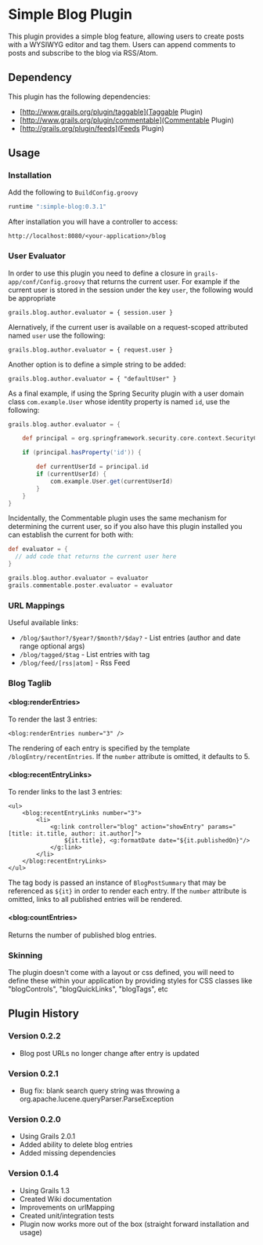 # Simple Blog Plugin

This plugin provides a simple blog feature, allowing users to create posts
with a WYSIWYG editor and tag them. Users can append comments to posts and subscribe to the blog via RSS/Atom.

## Dependency

This plugin has the following dependencies:

* [http://www.grails.org/plugin/taggable](Taggable Plugin)
* [http://www.grails.org/plugin/commentable](Commentable Plugin)
* [http://grails.org/plugin/feeds](Feeds Plugin)

## Usage

### Installation

Add the following to `BuildConfig.groovy`

````groovy
runtime ":simple-blog:0.3.1"
````

After installation you will have a controller to access:

    http://localhost:8080/<your-application>/blog

### User Evaluator

In order to use this plugin you need to define a closure in `grails-app/conf/Config.groovy` that returns the current user. For example if the current user is stored in the session under the key `user`, the following would be appropriate

    grails.blog.author.evaluator = { session.user }

Alernatively, if the current user is available on a request-scoped attributed named `user` use the following:

    grails.blog.author.evaluator = { request.user }

Another option is to define a simple string to be added:

    grails.blog.author.evaluator = { "defaultUser" }

As a final example, if using the Spring Security plugin with a user domain class `com.example.User` whose identity property is named `id`, use the following:

````groovy
grails.blog.author.evaluator = {

    def principal = org.springframework.security.core.context.SecurityContextHolder.context.authentication.principal

    if (principal.hasProperty('id')) {

        def currentUserId = principal.id
        if (currentUserId) {
            com.example.User.get(currentUserId)
        }
    }
}
````

Incidentally, the Commentable plugin uses the same mechanism for determining the current user, so if you also have this plugin installed you can establish the current for both with:

````groovy
def evaluator = {
  // add code that returns the current user here
}

grails.blog.author.evaluator = evaluator
grails.commentable.poster.evaluator = evaluator
````


### URL Mappings

Useful available links:

* `/blog/$author?/$year?/$month?/$day?` - List entries (author and date range optional args)
* `/blog/tagged/$tag` - List entries with tag
* `/blog/feed/[rss|atom]` - Rss Feed

### Blog Taglib

#### &lt;blog:renderEntries&gt;

To render the last 3 entries:

    <blog:renderEntries number="3" />

The rendering of each entry is specified by the template `/blogEntry/recentEntries`. If the `number` attribute is
omitted, it defaults to 5.

#### &lt;blog:recentEntryLinks&gt;

To render links to the last 3 entries:

````
<ul>
    <blog:recentEntryLinks number="3">
        <li>
            <g:link controller="blog" action="showEntry" params="[title: it.title, author: it.author]">
                ${it.title}, <g:formatDate date="${it.publishedOn}"/>
            </g:link>
        </li>
    </blog:recentEntryLinks>
</ul>
````

The tag body is passed an instance of `BlogPostSummary` that may be referenced as `${it}` in order to render
each entry. If the `number` attribute is omitted, links to all published entries will be rendered.

#### &lt;blog:countEntries&gt;

Returns the number of published blog entries.

### Skinning

The plugin doesn't come with a layout or css defined, you will need to define these within your application by providing
styles for CSS classes like "blogControls", "blogQuickLinks", "blogTags", etc

## Plugin History

### Version 0.2.2
* Blog post URLs no longer change after entry is updated

### Version 0.2.1
* Bug fix: blank search query string was throwing a org.apache.lucene.queryParser.ParseException

### Version 0.2.0
* Using Grails 2.0.1
* Added ability to delete blog entries
* Added missing dependencies

### Version 0.1.4
* Using Grails 1.3
* Created Wiki documentation
* Improvements on urlMapping
* Created unit/integration tests
* Plugin now works more out of the box (straight forward installation and usage)

